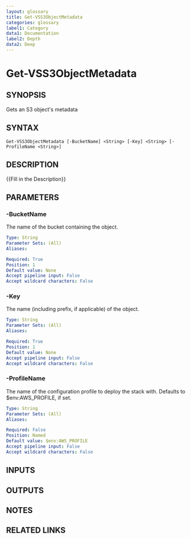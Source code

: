 ```yaml
---
layout: glossary
title: Get-VSS3ObjectMetadata
categories: glossary
label1: Category
data1: Documentation
label2: Depth
data2: Deep
---
```


# Get-VSS3ObjectMetadata

## SYNOPSIS
Gets an S3 object's metadata

## SYNTAX

```
Get-VSS3ObjectMetadata [-BucketName] <String> [-Key] <String> [-ProfileName <String>]
```

## DESCRIPTION
{{Fill in the Description}}

## PARAMETERS

### -BucketName
The name of the bucket containing the object.

```yaml
Type: String
Parameter Sets: (All)
Aliases: 

Required: True
Position: 1
Default value: None
Accept pipeline input: False
Accept wildcard characters: False
```

### -Key
The name (including prefix, if applicable) of the object.

```yaml
Type: String
Parameter Sets: (All)
Aliases: 

Required: True
Position: 1
Default value: None
Accept pipeline input: False
Accept wildcard characters: False
```

### -ProfileName
The name of the configuration profile to deploy the stack with.
Defaults to $env:AWS_PROFILE, if set.

```yaml
Type: String
Parameter Sets: (All)
Aliases: 

Required: False
Position: Named
Default value: $env:AWS_PROFILE
Accept pipeline input: False
Accept wildcard characters: False
```

## INPUTS

## OUTPUTS

## NOTES

## RELATED LINKS

